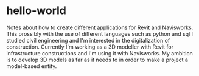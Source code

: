# hello-world
Notes about how to create different applications for Revit and Navisworks. This prossibly with the use of different languages such as python and sql
I studied civil engineering and I'm interested in the digitalization of construction. Currently I'm working as a 3D modeller with Revit for infrastructure constructions and I'm using it with Navisworks. My ambition is to develop 3D models as far as it needs to in order to make a project a model-based entity.    

